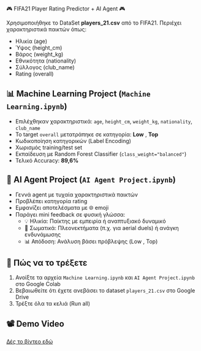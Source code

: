 🎮 FIFA21 Player Rating Predictor + AI Agent 🎮

Χρησιμοποιήθηκε το DataSet **players_21.csv** από το FIFA21. Περιέχει χαρακτηριστικά παικτών όπως:

- Ηλικία (age)
- Ύψος (height_cm)
- Βάρος (weight_kg)
- Εθνικότητα (nationality)
- Σύλλογος (club_name)
- Rating (overall)

## 📊 Machine Learning Project (`Machine Learning.ipynb`)

- Επιλέχθηκαν χαρακτηριστικά: `age`, `height_cm`, `weight_kg`, `nationality`, `club_name`
- Το target `overall` μετατράπηκε σε κατηγορία: **Low** , **Top**
- Κωδικοποίηση κατηγορικών (Label Encoding)
- Χωρισμός training/test set
- Εκπαίδευση με Random Forest Classifier (`class_weight="balanced"`)
- Τελικό Accuracy: **89,6%**

## 🤖 AI Agent Project (`AI Agent Project.ipynb`)

- Γεννά agent με τυχαία χαρακτηριστικά παικτών
- Προβλέπει κατηγορία rating
- Εμφανίζει αποτελέσματα με 🌐 emoji
- Παράγει mini feedback σε φυσική γλώσσα:
  - 💡 Ηλικία: Παίκτης με εμπειρία ή αναπτυξιακό δυναμικό
  - 📏 Σωματικά: Πλεονεκτήματα (π.χ. για aerial duels) ή ανάγκη ενδυνάμωσης
  - 📊 Απόδοση: Ανάλυση βάσει πρόβλεψης (Low , Top)

## 🔮 Πώς να το τρέξετε

1. Ανοίξτε τα αρχεία `Machine Learning.ipynb` και `AI Agent Project.ipynb` στο Google Colab
2. Βεβαιωθείτε ότι έχετε ανεβάσει το dataset `players_21.csv` στο Google Drive
3. Τρέξτε όλα τα κελιά (Run all)

## 📽  Demo Video

[Δές το βίντεο εδώ](https://youtu.be/7OeAJuN8Y8I)
